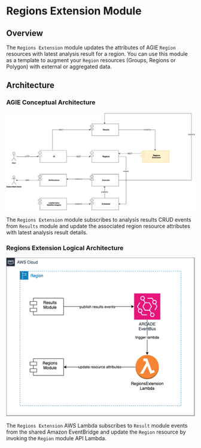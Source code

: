 # Regions Extension Module

## Overview

The `Regions Extension` module updates the attributes of AGIE `Region` resources with latest analysis result for a region. You can use this module as a template to augment your `Region` resources (Groups, Regions or Polygon) with external or aggregated data.

## Architecture

### AGIE Conceptual Architecture

![conceptual](docs/images/AGIE%20HLA-regions-extension-conceptual.png)

The `Regions Extension` module subscribes to analysis results CRUD events from `Results` module and update the associated region resource attributes with latest analysis result details.

### Regions Extension Logical Architecture

![logical](docs/images/AGIE%20HLA-regions-extension.png)

The `Regions Extension` AWS Lambda subscribes to `Result` module events from the shared Amazon EventBridge and update the `Region` resource by invoking the `Region` module API Lambda.
